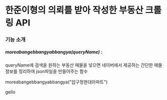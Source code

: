 한준이형의 의뢰를 받아 작성한 부동산 크롤링 API
====================================

### 기능 소개
##### moreabangebbangyabbangya(queryName) : 
queryName에 검색을 원하는 부동산 매물을 넣으면 네이버에서 제공하는 간단한 매물 정보를 정리하여 json파일을 만들어주는 함수

  moreabangebbangyabbangya("압구정현대아파트")
  
gello

